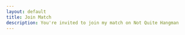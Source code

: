 ```yaml
---
layout: default
title: Join Match
description: You're invited to join my match on Not Quite Hangman
---
```


